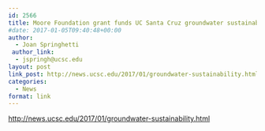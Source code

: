 ```yaml
---
id: 2566
title: Moore Foundation grant funds UC Santa Cruz groundwater sustainability project
#date: 2017-01-05T09:40:48+00:00
author:
  - Joan Springhetti
 author_link:
  - jspringh@ucsc.edu
layout: post
link_post: http://news.ucsc.edu/2017/01/groundwater-sustainability.html
categories:
  - News
format: link
---
```

http://news.ucsc.edu/2017/01/groundwater-sustainability.html